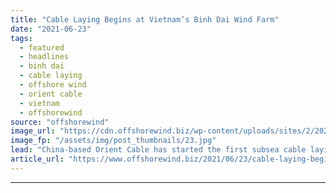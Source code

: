 ```yaml
---
title: "Cable Laying Begins at Vietnam’s Binh Dai Wind Farm"
date: "2021-06-23"
tags: 
  - featured
  - headlines
  - binh dai
  - cable laying
  - offshore wind
  - orient cable
  - vietnam
  - offshorewind
source: "offshorewind"
image_url: "https://cdn.offshorewind.biz/wp-content/uploads/sites/2/2021/06/23111517/Cable-Laying-Begins-at-Vietnams-Binh-Dai-Wind-Farm.jpg"
image_fp: "/assets/img/post_thumbnails/23.jpg"
lead: "China-based Orient Cable has started the first subsea cable laying work at the Binh"
article_url: "https://www.offshorewind.biz/2021/06/23/cable-laying-begins-at-vietnams-binh-dai-wind-farm/"
---
```


---
